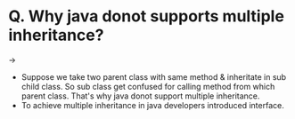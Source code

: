 # Q. Why java donot supports multiple inheritance?
->
 - Suppose we take two parent class with same method & inheritate in sub child class. So sub class get confused for calling method from which parent class.
   That's why java donot support multiple inheritance.
 - To achieve multiple inheritance in java developers introduced interface.
